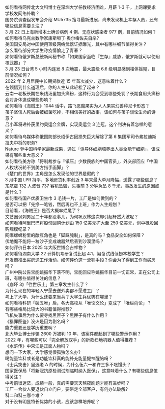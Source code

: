 如何看待网传北大文科博士在深圳大学任教经济困难，月薪 1-3 千，上网课要求学校发网络补助？  
国务院调查组发布会介绍 MU5735 搜寻最新进展，尚未发现机上幸存人员，还有哪些信息需要关注？  
3 月 22 日上海新增本土确诊病例 4 例、无症状感染者 977 例，目前情况如何？  
如何看待乌克兰数学家康斯坦丁·奥尔梅佐夫自杀?  
美国国安局对中国使用顶级网络武器证据曝光，其中有哪些细节值得关注？  
怎么看待部分大学生称疫情偷走了青春？  
如何看待俄罗斯总统新闻秘书称「如果国家面临『生存』威胁，俄罗斯就可以使用核武器」？  
3 月 23 日台湾 5 小时内连发 8 次地震，最大震级 6.6 级明显感到楼体摇晃，目前情况如何？  
2022 年 2 月居民中长期贷款近 15 年首次减少，这意味着什么？  
在领悟到什么道理后，你的人生从此轻松了起来？  
云南一老板长期在米线汤里加头痛粉，这种行为会受到哪些处罚？长期食用头痛粉会对身体造成哪些影响？  
如何看待《海贼王》1044 话中，路飞恶魔果实为人人果实幻兽种尼卡形态？  
孩子坚信人死后会被细菌吃掉，不相信美好的故事，该如何与孩子谈论生命的诗意？  
吕小军将递补获里约奥运会金牌，实现奥运会 3 连冠，这个判决有着怎样的意义？  
如何看待乌媒体称俄国防部长绍伊古因损失巨大解除了第 6 集团军司令弗拉迪斯拉夫中将的职务?  
Nature 登中国科学家最新成果，通过「诱导体细胞培养出人类全能干细胞」，该成果有哪些重大意义？  
如何看待美方称「将制裁参与『镇压』少数民族的中国官员」，外交部回应「中国人权状况轮不到美方指手画脚」？  
《楚门的世界》主角是怎么发现他的世界是假的？  
3 月中国 LPR 持平，多地房贷利率创近 3 年来最大单月降幅，透露了哪些信息？  
东航载 132 人波音 737 客机坠毁，失事前 3 分钟急坠 8 千米，事故发生的原因或是什么？  
如何看待国产优质卫生巾 3 毛钱一片，工厂是如何做到的？  
是否可以把「先挣一笔钱，然后再也不上班」作为人生规划？  
目前看，《海贼王》是否大概率烂尾了？  
文艺圈讽刺男足二十年都没事儿，为何巩汉林这次却引起轩然大波呢？  
如何看待阿里巴巴将股份回购计划由 150 亿美元扩大至 250 亿美元，创中概股回购规模纪录？  
网曝螺蛳粉里的酸豆角也是「脚踩腌制」，是真的吗？食品安全如何保障？  
伏地魔不能将一粒沙子变成魂器然后丢到沙漠里吗？  
如何评价日本 2025 年大阪世博会吉祥物？  
如何看待湖南大学 22 计算机考研复试比超 4:1，疑复试线低捞本校学生？  
开发商推出买房送工作活动，如何评价这一营销手段？你会为了得到工作而买房吗？  
广州中院公告宝能姚振华下落不明，宝能回应称姚振华目前一切正常，正在公司上班，有哪些值得关注的信息？  
《崩坏 3》「往世乐土」第三章发生什么了？  
为什么现在的年轻人宁愿去送外卖都不愿进工厂？  
考上了大学，为什么还要来当兵？大学生兵优势在哪里？  
如何看待科研「破五唯」后，各大高校从「唯论文论」变成了「唯纵向论」？  
有哪些格局比较大的书籍值得推荐?  
飞机失事后为什么要寻找黑匣子？黑匣子有什么作用？  
《猎罪图鉴》没火是因为剧名吗？  
能力重要还是学历重要啊？  
北大毕业博士诈骗 2600 万被判 10 年，该案件都起到了哪些警示作用？  
2022 年，有哪些可以「完全解放双手」的新款扫地机器人值得推荐？  
《水浒传》中宋江是正面人物吗？  
想问一下大家，大学感觉很孤独怎么办?  
喝能量饮料或者是功能饮料真的能补充能量提神醒脑吗？  
《士兵突击》里选老 A 的时候，为什么伍六一和许三多不吃馒头？  
国家医保局「将新冠抗原检测试剂临时纳入医保」，这意味着什么？有哪些信息值得关注？  
中考前很迷茫，成绩一般，真的需要天天熬夜刷题才能有进步吗？  
工厂一合伙人要退伙自立门户，要带走全部客户，有何办法破解?  
科二和科三哪个难？  
对于没有明显特长优势的小孩，应该怎样培养呢？  
